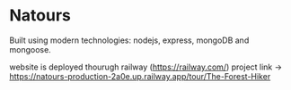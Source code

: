 # Natours

Built using modern technologies: nodejs, express, mongoDB and mongoose.

website is deployed thourugh railway (https://railway.com/) 
project link -> https://natours-production-2a0e.up.railway.app/tour/The-Forest-Hiker
